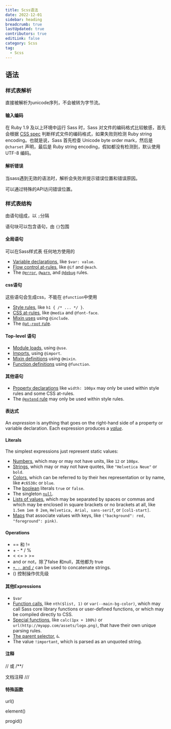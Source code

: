 ```yaml
---
title: Scss语法
date: 2022-12-01
sidebar: heading
breadcrumb: true
lastUpdated: true
contributors: true
editLink: false
category: Scss
tag:
  - Scss
---
```


## 语法

### 样式表解析

直接被解析为unicode序列，不会被转为字节流。

#### 输入编码

在 Ruby 1.9 及以上环境中运行 Sass 时，Sass 对文件的编码格式比较敏感，首先会根据 [CSS spec](http://www.w3.org/TR/2013/WD-css-syntax-3-20130919/#determine-the-fallback-encoding) 判断样式文件的编码格式，如果失败则检测 Ruby string encoding。也就是说，Sass 首先检查 Unicode byte order mark，然后是 `@charset` 声明，最后是 Ruby string encoding，假如都没有检测到，默认使用 UTF-8 编码。

#### 解析错误

当sass遇到无效的语法时，解析会失败并提示错误位置和错误原因。

可以通过特殊的API访问错误位置。

### 样式表结构

由语句组成，以 `;`分隔

语句块可以包含语句，由 `{}`包围

#### 全局语句

可以在Sass样式表 任何地方使用的

- [Variable declarations](https://sass-lang.com/documentation/variables), like `$var: value`.
- [Flow control at-rules](https://sass-lang.com/documentation/at-rules/control), like `@if` and `@each`.
- The [`@error`](https://sass-lang.com/documentation/at-rules/error), [`@warn`](https://sass-lang.com/documentation/at-rules/warn), and [`@debug`](https://sass-lang.com/documentation/at-rules/debug) rules.

#### css语句

这些语句会生成css，不能在 `@function`中使用

- [Style rules](https://sass-lang.com/documentation/style-rules), like `h1 { /* ... */ }`.
- [CSS at-rules](https://sass-lang.com/documentation/at-rules/css), like `@media` and `@font-face`.
- [Mixin uses](https://sass-lang.com/documentation/at-rules/mixin) using `@include`.
- The [`@at-root` rule](https://sass-lang.com/documentation/at-rules/at-root).

#### Top-level 语句

- [Module loads](https://sass-lang.com/documentation/at-rules/use), using `@use`.
- [Imports](https://sass-lang.com/documentation/at-rules/import), using `@import`.
- [Mixin definitions](https://sass-lang.com/documentation/at-rules/mixin) using `@mixin`.
- [Function definitions](https://sass-lang.com/documentation/at-rules/function) using `@function`.

#### 其他语句

- [Property declarations](https://sass-lang.com/documentation/style-rules/declarations) like `width: 100px` may only be used within style rules and some CSS at-rules.
- The [`@extend` rule](https://sass-lang.com/documentation/at-rules/extend) may only be used within style rules.



#### 表达式

An *expression* is anything that goes on the right-hand side of a property or variable declaration. Each expression produces a *[value](https://sass-lang.com/documentation/values)*. 

#### Literals

The simplest expressions just represent static values:

- [Numbers](https://sass-lang.com/documentation/values/numbers), which may or may not have units, like `12` or `100px`.
- [Strings](https://sass-lang.com/documentation/values/strings), which may or may not have quotes, like `"Helvetica Neue"` or `bold`.
- [Colors](https://sass-lang.com/documentation/values/colors), which can be referred to by their hex representation or by name, like `#c6538c` or `blue`.
- The [boolean](https://sass-lang.com/documentation/values/booleans) literals `true` or `false`.
- The singleton [`null`](https://sass-lang.com/documentation/values/null).
- [Lists of values](https://sass-lang.com/documentation/values/lists), which may be separated by spaces or commas and which may be enclosed in square brackets or no brackets at all, like `1.5em 1em 0 2em`, `Helvetica, Arial, sans-serif`, or `[col1-start]`.
- [Maps](https://sass-lang.com/documentation/values/maps) that associate values with keys, like `("background": red, "foreground": pink)`.

#### Operations

- == 和 !=
- \+ \- \* /  %
- < <= > >=
- and or not，除了false 和null，其他都为 true
- [`+`, `-`, and `/`](https://sass-lang.com/documentation/operators/string) can be used to concatenate strings.
- () 控制操作优先级



#### 其他Expressions

- `$var`
- [Function calls](https://sass-lang.com/documentation/at-rules/function), like `nth($list, 1)` or `var(--main-bg-color)`, which may call Sass core library functions or user-defined functions, or which may be compiled directly to CSS.
- [Special functions](https://sass-lang.com/documentation/syntax/special-functions), like `calc(1px + 100%)` or `url(http://myapp.com/assets/logo.png)`, that have their own unique parsing rules.
- [The parent selector](https://sass-lang.com/documentation/style-rules/parent-selector), `&`.
- The value `!important`, which is parsed as an unquoted string.

#### 注释

// 或 /**/

文档注释 ///



#### 特殊函数

url()

element()

progid()



